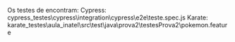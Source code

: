 Os testes de encontram:
Cypress: cypress_testes\cypress\integration\cypress\e2e\teste.spec.js
Karate: karate_testes\aula_inatel\src\test\java\prova2\testesProva2\pokemon.feature
